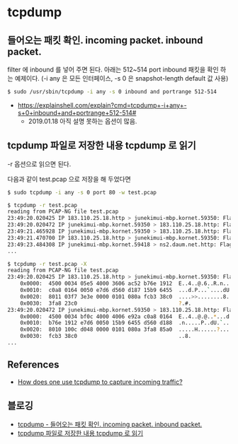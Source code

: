 # tcpdump

## 들어오는 패킷 확인. incoming packet. inbound packet.
filter 에 inbound 를 넣어 주면 된다. 아래는 512~514 port inbound 패킷을 확인 하는 예제이다. (-i any 은 모든 인터페이스, -s 0 은 snapshot-length default 값 사용)
```bash
$ sudo /usr/sbin/tcpdump -i any -s 0 inbound and portrange 512-514
```

* https://explainshell.com/explain?cmd=tcpdump+-i+any+-s+0+inbound+and+portrange+512-514#
  * 2019.01.18 아직 설명 못하는 옵션이 많음.

## tcpdump 파일로 저장한 내용 tcpdump 로 읽기
-r 옵션으로 읽으면 된다.

다음과 같이 test.pcap 으로 저장을 해 두었다면
```bash
$ sudo tcpdump -i any -s 0 port 80 -w test.pcap
```

```bash
$ tcpdump -r test.pcap
reading from PCAP-NG file test.pcap
23:49:20.020425 IP 183.110.25.18.http > junekimui-mbp.kornet.59350: Flags [F.], seq 3579892103, ack 364471381, win 1015, options [nop,nop,TS val 4239603904 ecr 1067983808], length 0
23:49:20.020472 IP junekimui-mbp.kornet.59350 > 183.110.25.18.http: Flags [.], ack 1, win 4108, options [nop,nop,TS val 1068008864 ecr 4239603904], length 0
23:49:21.465928 IP junekimui-mbp.kornet.59350 > 183.110.25.18.http: Flags [F.], seq 1, ack 1, win 4108, options [nop,nop,TS val 1068010303 ecr 4239603904], length 0
23:49:21.470700 IP 183.110.25.18.http > junekimui-mbp.kornet.59350: Flags [.], ack 2, win 1015, options [nop,nop,TS val 4239605377 ecr 1068010303], length 0
23:49:23.484308 IP junekimui-mbp.kornet.59418 > ns2.daum.net.http: Flags [S], seq 1265409560, win 65535, options [mss 1460,nop,wscale 5,nop,nop,TS val 1068012280 ecr 0,sackOK,eol], length 0
...
```

```bash
$ tcpdump -r test.pcap -X
reading from PCAP-NG file test.pcap
23:49:20.020425 IP 183.110.25.18.http > junekimui-mbp.kornet.59350: Flags [F.], seq 3579892103, ack 364471381, win 1015, options [nop,nop,TS val 4239603904 ecr 1067983808], length 0
    0x0000:  4500 0034 05e5 4000 3606 ac52 b76e 1912  E..4..@.6..R.n..
    0x0010:  c0a8 0164 0050 e7d6 d560 d187 15b9 6455  ...d.P...`....dU
    0x0020:  8011 03f7 3e3e 0000 0101 080a fcb3 38c0  ....>>........8.
    0x0030:  3fa8 23c0                                ?.#.
23:49:20.020472 IP junekimui-mbp.kornet.59350 > 183.110.25.18.http: Flags [.], ack 1, win 4108, options [nop,nop,TS val 1068008864 ecr 4239603904], length 0
    0x0000:  4500 0034 bf0c 4000 4006 e92a c0a8 0164  E..4..@.@..*...d
    0x0010:  b76e 1912 e7d6 0050 15b9 6455 d560 d188  .n.....P..dU.`..
    0x0020:  8010 100c d048 0000 0101 080a 3fa8 85a0  .....H......?...
    0x0030:  fcb3 38c0                                ..8.
...
```

## References
* [How does one use tcpdump to capture incoming traffic?](https://www.corvil.com/kb/how-does-one-use-tcpdump-to-capture-incoming-traffic)

## 블로깅
* [tcpdump - 들어오는 패킷 확인. incoming packet. inbound packet.](http://junho85.pe.kr/1199)
* [tcpdump 파일로 저장한 내용 tcpdump 로 읽기](http://junho85.pe.kr/441)